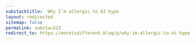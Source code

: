 ```yaml
---
substacktitle:  Why I'm allergic to AI hype
layout: redirected
sitemap: false
permalink: substack23
redirect_to: https://moreisdifferent.blog/p/why-im-allergic-to-ai-hype
---
```

